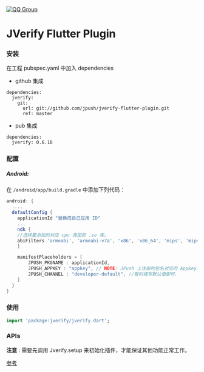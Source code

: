 [![QQ Group](https://img.shields.io/badge/QQ%20Group-862401307-red.svg)]()
# JVerify Flutter Plugin

### 安装

在工程 pubspec.yaml 中加入 dependencies

+ github 集成 

``` 
dependencies:
  jverify:
    git:
      url: git://github.com/jpush/jverify-flutter-plugin.git
      ref: master
```

+ pub 集成

```
dependencies:
  jverify: 0.6.18
```

### 配置

##### Android:

在 `/android/app/build.gradle` 中添加下列代码：

```groovy
android: {
  ....
  defaultConfig {
    applicationId "替换成自己应用 ID"
    ...
    ndk {
	//选择要添加的对应 cpu 类型的 .so 库。
	abiFilters 'armeabi', 'armeabi-v7a', 'x86', 'x86_64', 'mips', 'mips64', 'arm64-v8a',        
    }

    manifestPlaceholders = [
        JPUSH_PKGNAME : applicationId,
        JPUSH_APPKEY : "appkey", // NOTE: JPush 上注册的包名对应的 Appkey.
        JPUSH_CHANNEL : "developer-default", //暂时填写默认值即可.
    ]
  }    
}
```

### 使用

```dart
import 'package:jverify/jverify.dart';
```

### APIs

**注意** : 需要先调用 Jverify.setup 来初始化插件，才能保证其他功能正常工作。

 [参考](./documents/APIs.md)

